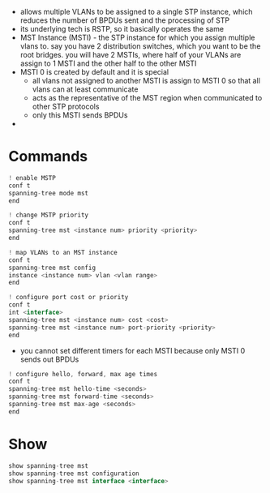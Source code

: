 - allows multiple VLANs to be assigned to a single STP instance, which reduces the number of BPDUs sent and the processing of STP
- its underlying tech is RSTP, so it basically operates the same
- MST Instance (MSTI) - the STP instance for which you assign multiple vlans to. say you have 2 distribution switches, which you want to be the root bridges. you will have 2 MSTIs, where half of your VLANs are assign to 1 MSTI and the other half to the other MSTI
- MSTI 0 is created by default and it is special
	- all vlans not assigned to another MSTI is assign to MSTI 0 so that all vlans can at least communicate
	- acts as the representative of the MST region when communicated to other STP protocols
	- only this MSTI sends BPDUs
- 


# Commands
```js
! enable MSTP
conf t
spanning-tree mode mst
end
```

```js
! change MSTP priority
conf t
spanning-tree mst <instance num> priority <priority>
end
```

```js
! map VLANs to an MST instance
conf t
spanning-tree mst config
instance <instance num> vlan <vlan range>
end
```

```js
! configure port cost or priority
conf t
int <interface>
spanning-tree mst <instance num> cost <cost>
spanning-tree mst <instance num> port-priority <priority>
end
```

- you cannot set different timers for each MSTI because only MSTI 0 sends out BPDUs
```js
! configure hello, forward, max age times
conf t
spanning-tree mst hello-time <seconds>
spanning-tree mst forward-time <seconds>
spanning-tree mst max-age <seconds>
end
```
# Show
```js
show spanning-tree mst
show spanning-tree mst configuration
show spanning-tree mst interface <interface>
```


